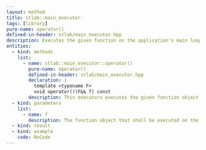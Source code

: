 ```yaml
---
layout: method
title: stlab::main_executor
tags: [library]
pure-name: operator()
defined-in-header: stlab/main_executor.hpp 
description: Executes the given function on the application's main loop.
entities:
  - kind: methods
    list:
      - name: stlab::main_executor::operator()
        pure-name: operator()
        defined-in-header: stlab/main_executor.hpp 
        declaration: |
          template <typename F> 
          void operator()(F&& f) const
        description: This executors executes the given function object on the applications main loop.
  - kind: parameters
    list:
      - name: f
        description: The function object that shall be executed on the main loop.
  - kind: result
  - kind: example
    code: NoCode
---
```

